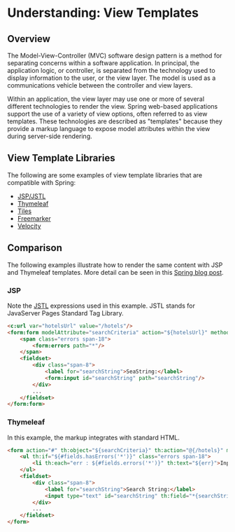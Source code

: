 # Understanding: View Templates

## Overview

The Model-View-Controller (MVC) software design pattern is a method for separating concerns within a software application. In principal, the application logic, or controller, is separated from the technology used to display information to the user, or the view layer. The model is used as a communications vehicle between the controller and view layers.

Within an application, the view layer may use one or more of several different technologies to render the view. Spring web-based applications support the use of a variety of view options, often referred to as view templates. These technologies are described as "templates" because they provide a markup language to expose model attributes within the view during server-side rendering.

## View Template Libraries

The following are some examples of view template libraries that are compatible with Spring:

 - [JSP/JSTL](http://www.oracle.com/technetwork/java/javaee/jsp/index.html)
 - [Thymeleaf](http://www.thymeleaf.org/)
 - [Tiles](http://tiles.apache.org/)
 - [Freemarker](http://freemarker.org/)
 - [Velocity](http://velocity.apache.org/tools/devel/view/)


## Comparison

The following examples illustrate how to render the same content with JSP and Thymeleaf templates. More detail can be seen in this [Spring blog post](http://blog.springsource.org/2013/03/26/bringing-new-life-to-spring-travel-with-thymeleaf/).

### JSP

Note the [JSTL](http://en.wikipedia.org/wiki/JavaServer_Pages_Standard_Tag_Library) expressions used in this example. JSTL stands for JavaServer Pages Standard Tag Library.

```html
<c:url var="hotelsUrl" value="/hotels"/>
<form:form modelAttribute="searchCriteria" action="${hotelsUrl}" method="get" cssClass="inline">
	<span class="errors span-18">
		<form:errors path="*"/>
	</span>
	<fieldset>
		<div class="span-8">
			<label for="searchString">SeaString:</label>
			<form:input id="searchString" path="searchString"/>
		</div>
		...
	</fieldset>
</form:form>
```

### Thymeleaf

In this example, the markup integrates with standard HTML.

```html
<form action="#" th:object="${searchCriteria}" th:action="@{/hotels}" method="get" class="inline">
    <ul th:if="${#fields.hasErrors('*')}" class="errors span-18">
        <li th:each="err : ${#fields.errors('*')}" th:text="${err}">Input is incorrect</li>
    </ul>
    <fieldset>
        <div class="span-8">
            <label for="searchString">Search String:</label>
            <input type="text" id="searchString" th:field="*{searchString}" />
        </div>
        ...
    </fieldset>
</form>
```
